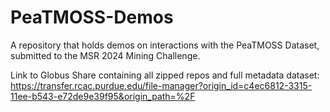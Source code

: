 # PeaTMOSS-Demos
A repository that holds demos on interactions with the PeaTMOSS Dataset, submitted to the MSR 2024 Mining Challenge.

Link to Globus Share containing all zipped repos and full metadata dataset: https://transfer.rcac.purdue.edu/file-manager?origin_id=c4ec6812-3315-11ee-b543-e72de9e39f95&origin_path=%2F
